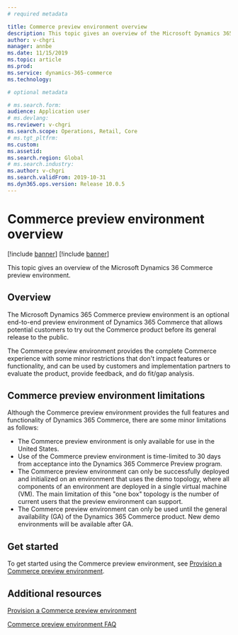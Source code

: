 ```yaml
---
# required metadata

title: Commerce preview environment overview
description: This topic gives an overview of the Microsoft Dynamics 365 Commerce preview environment.
author: v-chgri
manager: annbe
ms.date: 11/15/2019
ms.topic: article
ms.prod: 
ms.service: dynamics-365-commerce
ms.technology: 

# optional metadata

# ms.search.form: 
audience: Application user
# ms.devlang: 
ms.reviewer: v-chgri
ms.search.scope: Operations, Retail, Core
# ms.tgt_pltfrm: 
ms.custom: 
ms.assetid: 
ms.search.region: Global
# ms.search.industry: 
ms.author: v-chgri
ms.search.validFrom: 2019-10-31
ms.dyn365.ops.version: Release 10.0.5
---
```


# Commerce preview environment overview

[!include [banner](includes/preview-banner.md)]
[!include [banner](includes/banner.md)]

This topic gives an overview of the Microsoft Dynamics 36 Commerce preview environment.

## Overview

The Microsoft Dynamics 365 Commerce preview environment is an optional end-to-end preview environment of Dynamics 365 Commerce that allows potential customers to try out the Commerce product before its general release to the public. 

The Commerce preview environment provides the complete Commerce experience with some minor restrictions that don't impact features or functionality, and can be used by customers and implementation partners to evaluate the product, provide feedback, and do fit/gap analysis.

## Commerce preview environment limitations

Although the Commerce preview environment provides the full features and functionality of Dynamics 365 Commerce, there are some minor limitations as follows:

- The Commerce preview environment is only available for use in the United States.
- Use of the Commerce preview environment is time-limited to 30 days from acceptance into the Dynamics 365 Commerce Preview program.
- The Commerce preview environment can only be successfully deployed and initialized on an environment that uses the demo topology, where all components of an environment are deployed in a single virtual machine (VM). The main limitation of this "one box" topology is the number of current users that the preview environment can support.
- The Commerce preview environment can only be used until the general availability (GA) of the Dynamics 365 Commerce product. New demo environments will be available after GA.

## Get started

To get started using the Commerce preview environment, see [Provision a Commerce preview environment](provisioning-guide.md).

## Additional resources

[Provision a Commerce preview environment](provisioning-guide.md)

[Commerce preview environment FAQ](TBD)


